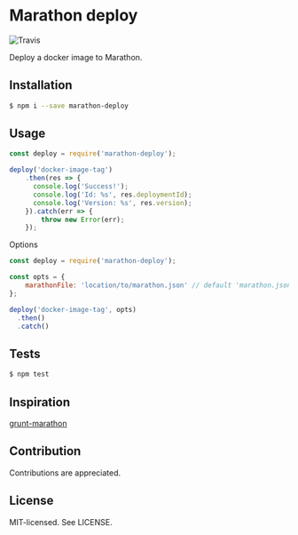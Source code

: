 Marathon deploy
======
![Travis](https://travis-ci.org/bjarneo/marathon-deploy.svg?branch=master)

Deploy a docker image to Marathon.

Installation
------
```bash
$ npm i --save marathon-deploy
```

Usage
------
```js
const deploy = require('marathon-deploy');

deploy('docker-image-tag')
    .then(res => {
      console.log('Success!');
      console.log('Id: %s', res.deploymentId);
      console.log('Version: %s', res.version);
    }).catch(err => {
        throw new Error(err);
    });
```

Options
```js
const deploy = require('marathon-deploy');

const opts = {
    marathonFile: 'location/to/marathon.json' // default 'marathon.json'
};

deploy('docker-image-tag', opts)
  .then()
  .catch()
```

Tests
------
```bash
$ npm test
```

Inspiration
------
[grunt-marathon](https://github.com/olesku/grunt-marathon/)

Contribution
------
Contributions are appreciated.

License
------
MIT-licensed. See LICENSE.
